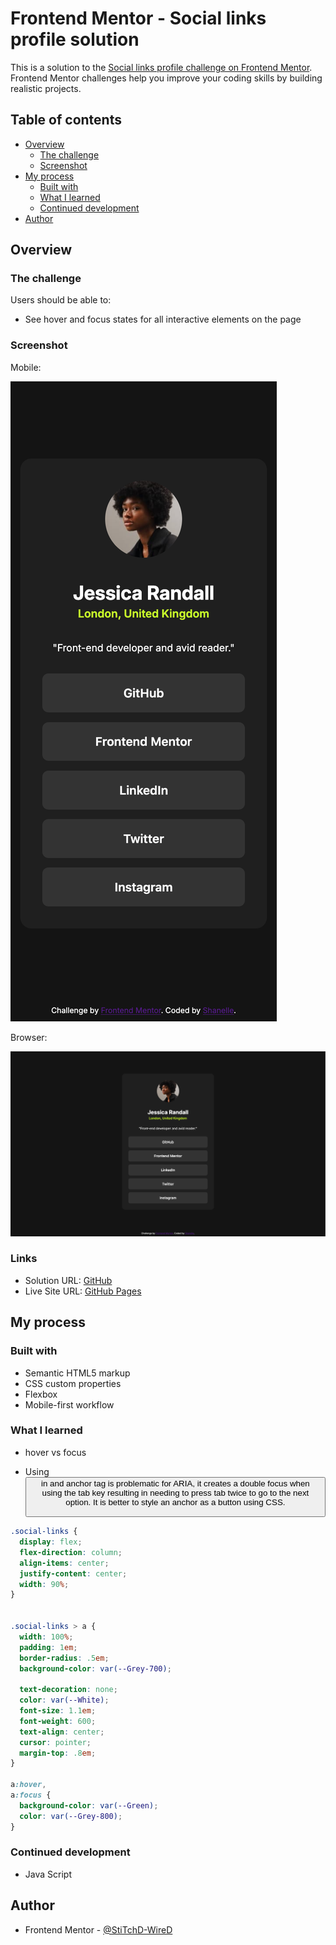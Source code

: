 # Frontend Mentor - Social links profile solution

This is a solution to the [Social links profile challenge on Frontend Mentor](https://www.frontendmentor.io/challenges/social-links-profile-UG32l9m6dQ). Frontend Mentor challenges help you improve your coding skills by building realistic projects. 

## Table of contents

- [Overview](#overview)
  - [The challenge](#the-challenge)
  - [Screenshot](#screenshot)
- [My process](#my-process)
  - [Built with](#built-with)
  - [What I learned](#what-i-learned)
  - [Continued development](#continued-development)
- [Author](#author)

## Overview

### The challenge

Users should be able to:

- See hover and focus states for all interactive elements on the page

### Screenshot

Mobile:

![assets/images/Screenshot Social links profile Mobile.png](assets/images/Screenshot%20Social%20links%20profile%20Mobile.png)

Browser:

![assets/images/Screenshot Social links profile Browser.png](assets/images/Screenshot%20Social%20links%20profile%20Browser.png)


### Links

- Solution URL: [GitHub](https://github.com/StiTchD-WireD/P6-social-links-profile)
- Live Site URL: [GitHub Pages](https://stitchd-wired.github.io/P6-social-links-profile/)

## My process

### Built with

- Semantic HTML5 markup
- CSS custom properties
- Flexbox
- Mobile-first workflow

### What I learned

- hover vs focus

- Using <button> in and anchor tag is problematic for ARIA, it creates a double focus when using the tab key resulting in needing to press tab twice to go to the next option. It is better to style an anchor as a button using CSS.

```css
.social-links {
  display: flex;
  flex-direction: column;
  align-items: center;
  justify-content: center;
  width: 90%;
}


.social-links > a {
  width: 100%;
  padding: 1em;
  border-radius: .5em;
  background-color: var(--Grey-700);

  text-decoration: none;
  color: var(--White);
  font-size: 1.1em;
  font-weight: 600;
  text-align: center;
  cursor: pointer;
  margin-top: .8em;
}

a:hover,
a:focus {
  background-color: var(--Green);
  color: var(--Grey-800);
}
```

### Continued development

- Java Script

## Author

- Frontend Mentor - [@StiTchD-WireD](https://www.frontendmentor.io/profile/StiTchD-WireD)
